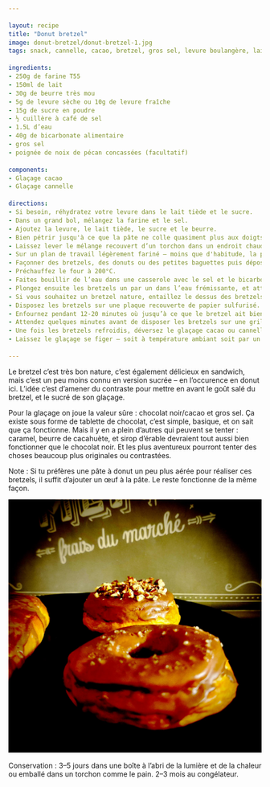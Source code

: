 ```yaml
---

layout: recipe
title: "Donut bretzel"
image: donut-bretzel/donut-bretzel-1.jpg
tags: snack, cannelle, cacao, bretzel, gros sel, levure boulangère, lait, bicarbonate, repos, levée, boulangerie, sans œuf

ingredients:
- 250g de farine T55
- 150ml de lait
- 30g de beurre très mou
- 5g de levure sèche ou 10g de levure fraîche
- 15g de sucre en poudre
- ½ cuillère à café de sel
- 1.5L d’eau
- 40g de bicarbonate alimentaire
- gros sel
- poignée de noix de pécan concassées (facultatif)

components:
- Glaçage cacao
- Glaçage cannelle

directions:
- Si besoin, réhydratez votre levure dans le lait tiède et le sucre.
- Dans un grand bol, mélangez la farine et le sel.
- Ajoutez la levure, le lait tiède, le sucre et le beurre. 
- Bien pétrir jusqu'à ce que la pâte ne colle quasiment plus aux doigts – au robot, quand la pâte se décolle des parois, pas plus. Elle doit néanmoins rester bien souple, donc ajustez farine et liquide en conséquence. 
- Laissez lever le mélange recouvert d’un torchon dans un endroit chaud pendant 1h30–2h. Elle devrait avoir doublé de volume au bout de ce laps de temps.
- Sur un plan de travail légèrement fariné – moins que d'habitude, la pâte doit rester un tout petit peu collante –, abaissez la pâte.
- Façonner des bretzels, des donuts ou des petites baguettes puis déposez-les délicatement sur la plaque de cuisson en les espaçant bien. Couvrez-les d’un torchon propre pour une seconde levée de 30 minutes environ.
- Préchauffez le four à 200°C.
- Faites bouillir de l’eau dans une casserole avec le sel et le bicarbonate puis baissez la température pour avoir une eau tout juste frémissante.
- Plongez ensuite les bretzels un par un dans l’eau frémissante, et attendez qu’ils remontent pour les sortir avec un écumoire et les égoutter sur de l’essuie-tout. Le passage dans le bain doit être rapide, environ 10–15 secondes.
- Si vous souhaitez un bretzel nature, entaillez le dessus des bretzels et saupoudrez de gros sel. Sinon, sautez cette étape.
- Disposez les bretzels sur une plaque recouverte de papier sulfurisé.
- Enfournez pendant 12-20 minutes où jusqu’à ce que le bretzel ait bien bruni, que les entailles se soient développées, et qu’il sonne creux quand vous tapotez le dessous.
- Attendez quelques minutes avant de disposer les bretzels sur une grille de refroidissement. Si vous faites des bretzels nature, arrêtez-vous là.
- Une fois les bretzels refroidis, déversez le glaçage cacao ou cannelle par dessus, puis saupoudrez du gros sel ou des morceaux de noix de pécan, etc.
- Laissez le glaçage se figer – soit à température ambiant soit par un passage rapide au frigo – avant de déguster. 

---
```


Le bretzel c’est très bon nature, c’est également délicieux en sandwich, mais c’est un peu moins connu en version sucrée – en l’occurence en donut ici. L’idée c’est d’amener du contraste pour mettre en avant le goût salé du bretzel, et le sucré de son glaçage.

Pour la glaçage on joue la valeur sûre&nbsp;: chocolat noir/cacao et gros sel. Ça existe sous forme de tablette de chocolat, c’est simple, basique, et on sait que ça fonctionne. Mais il y en a plein d’autres qui peuvent se tenter&nbsp;: caramel, beurre de cacahuète, et sirop d’érable devraient tout aussi bien fonctionner que le chocolat noir. Et les plus aventureux pourront tenter des choses beaucoup plus originales ou contrastées.

Note&nbsp;: Si tu préfères une pâte à donut un peu plus aérée pour réaliser ces bretzels, il suffit d’ajouter un œuf à la pâte. Le reste fonctionne de la même façon.

![Si vous savez la flemme, même pas besoin de faire la forme de bretzel. La forme de donut avec ou sans trou, petit pain ou barre fonctionne très bien aussi, et permet de s’amuser sur la décoration.](../images/donut-bretzel/donut-bretzel-2.jpg)

Conservation&nbsp;: 3–5 jours dans une boîte à l’abri de la lumière et de la chaleur ou emballé dans un torchon comme le pain. 2–3 mois au congélateur.